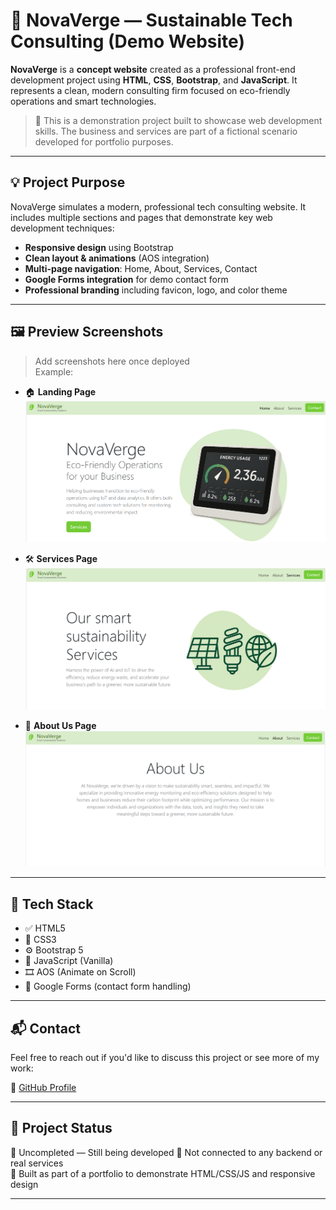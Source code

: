 # 🌿 NovaVerge — Sustainable Tech Consulting (Demo Website)

**NovaVerge** is a **concept website** created as a professional front-end development project using **HTML**, **CSS**, **Bootstrap**, and **JavaScript**. It represents a clean, modern consulting firm focused on eco-friendly operations and smart technologies.

> 🧪 This is a demonstration project built to showcase web development skills. The business and services are part of a fictional scenario developed for portfolio purposes.


---

## 💡 Project Purpose

NovaVerge simulates a modern, professional tech consulting website. It includes multiple sections and pages that demonstrate key web development techniques:

- **Responsive design** using Bootstrap
- **Clean layout & animations** (AOS integration)
- **Multi-page navigation**: Home, About, Services, Contact
- **Google Forms integration** for demo contact form
- **Professional branding** including favicon, logo, and color theme

---

## 🖼️ Preview Screenshots

> Add screenshots here once deployed  
Example:

- 🏠 **Landing Page**
   ![Landing page](Screenshots/Landing_page.png)

  
- 🛠️ **Services Page**
   ![Services page](Screenshots/Services_page.png)

  
- 📖 **About Us Page**
   ![Landing page](Screenshots/About_us.png)

---

## 📁 Tech Stack

- ✅ HTML5
- 🎨 CSS3
- ⚙️ Bootstrap 5
- 🧠 JavaScript (Vanilla)
- 🎞️ AOS (Animate on Scroll)
- 📩 Google Forms (contact form handling)

---

## 📬 Contact

Feel free to reach out if you'd like to discuss this project or see more of my work:

🔗 [GitHub Profile](https://github.com/usman-iqbal-5)  

---

## 📌 Project Status

🚧 Uncompleted — Still being developed
🔧 Not connected to any backend or real services  
🧪 Built as part of a portfolio to demonstrate HTML/CSS/JS and responsive design

---

